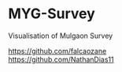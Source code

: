 # MYG-Survey

Visualisation of Mulgaon Survey 

https://github.com/falcaozane <br>
https://github.com/NathanDias11
